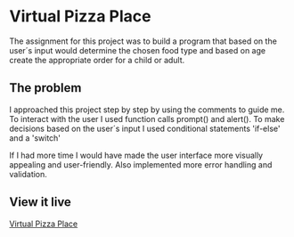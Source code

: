 # Virtual Pizza Place 

The assignment for this project was to build a program that based on the user´s input would determine the chosen food type and based on age create the appropriate order for a child or adult.

## The problem

I approached this project step by step by using the comments to guide me. 
To interact with the user I used function calls prompt() and alert(). 
To make decisions based on the user´s input I used conditional statements 'if-else' and a 'switch'

If I had more time I would have made the user interface more visually appealing and user-friendly. 
Also implemented more error handling and validation.

## View it live

[Virtual Pizza Place](https://technigo-project-pizzeria.netlify.app/)

